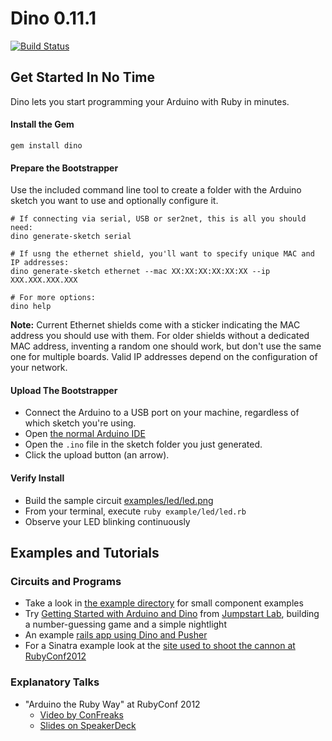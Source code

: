 # Dino 0.11.1
[![Build Status](https://secure.travis-ci.org/austinbv/dino.png)](http://travis-ci.org/austinbv/dino)

## Get Started In No Time

Dino lets you start programming your Arduino with Ruby in minutes.

#### Install the Gem

```shell
gem install dino
```

#### Prepare the Bootstrapper

Use the included command line tool to create a folder with the Arduino sketch you want to use and optionally configure it.

```shell
# If connecting via serial, USB or ser2net, this is all you should need:
dino generate-sketch serial

# If usng the ethernet shield, you'll want to specify unique MAC and IP addresses:
dino generate-sketch ethernet --mac XX:XX:XX:XX:XX:XX --ip XXX.XXX.XXX.XXX

# For more options:
dino help
```

__Note:__ Current Ethernet shields come with a sticker indicating the MAC address you should use with them. For older shields without a dedicated MAC address, inventing a random one should work, but don't use the same one for multiple boards. Valid IP addresses depend on the configuration of your network.

#### Upload The Bootstrapper

* Connect the Arduino to a USB port on your machine, regardless of which sketch you're using.
* Open [the normal Arduino IDE](http://arduino.cc/en/Main/Software)
* Open the `.ino` file in the sketch folder you just generated.
* Click the upload button (an arrow).

#### Verify Install

* Build the sample circuit [examples/led/led.png](https://raw.github.com/austinbv/dino/master/examples/led/led.png)
* From your terminal, execute `ruby example/led/led.rb`
* Observe your LED blinking continuously

## Examples and Tutorials

### Circuits and Programs

* Take a look in [the example directory](https://github.com/austinbv/dino/tree/master/examples) for small component examples
* Try [Getting Started with Arduino and Dino](http://tutorials.jumpstartlab.com/projects/arduino/introducing_arduino.html) from [Jumpstart Lab](http://jumpstartlab.com), building a number-guessing game and a simple nightlight
* An example [rails app using Dino and Pusher](https://github.com/austinbv/dino_rails_example)
* For a Sinatra example look at the [site used to shoot the cannon at RubyConf2012](https://github.com/austinbv/dino_cannon)

### Explanatory Talks

* "Arduino the Ruby Way" at RubyConf 2012
  * [Video by ConFreaks](http://confreaks.com/videos/1294-rubyconf2012-arduino-the-ruby-way)
  * [Slides on SpeakerDeck](https://speakerdeck.com/austinbv/arduino-the-ruby-way)
